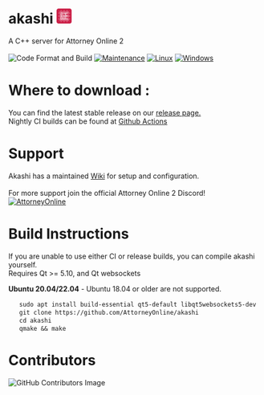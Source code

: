 # akashi <img src="https://github.com/AttorneyOnline/akashi/blob/master/akashi/resource/icon/256.png" width=30 height=30>
A C++ server for Attorney Online 2<br><br>
![Code Format and Build](https://github.com/AttorneyOnline/akashi/actions/workflows/main.yml/badge.svg?event=push) [![Maintenance](https://img.shields.io/badge/Maintained%3F-yes-green.svg)](https://GitHub.com/Naereen/StrapDown.js/graphs/commit-activity) [![Linux](https://svgshare.com/i/Zhy.svg)](https://svgshare.com/i/Zhy.svg) [![Windows](https://svgshare.com/i/ZhY.svg)](https://svgshare.com/i/ZhY.svg)<br>

# Where to download :
You can find the latest stable release on our [release page.](https://github.com/AttorneyOnline/akashi/releases)<br>
Nightly CI builds can be found at [Github Actions](https://github.com/AttorneyOnline/akashi/actions)<br>

# Support
Akashi has a maintained [Wiki](https://github.com/AttorneyOnline/akashi/wiki) for setup and configuration.<br><br>
For more support join the official Attorney Online 2 Discord!<br>
[![AttorneyOnline](https://discordapp.com/api/guilds/278529040497770496/widget.png?style=banner2)](https://discord.gg/wWvQ3pw)
# Build Instructions
If you are unable to use either CI or release builds, you can compile akashi yourself.<br>
Requires Qt >= 5.10, and Qt websockets

**Ubuntu 20.04/22.04** - Ubuntu 18.04 or older are not supported.
```
   sudo apt install build-essential qt5-default libqt5websockets5-dev
   git clone https://github.com/AttorneyOnline/akashi
   cd akashi
   qmake && make
```

# Contributors
![GitHub Contributors Image](https://contrib.rocks/image?repo=AttorneyOnline/akashi)
